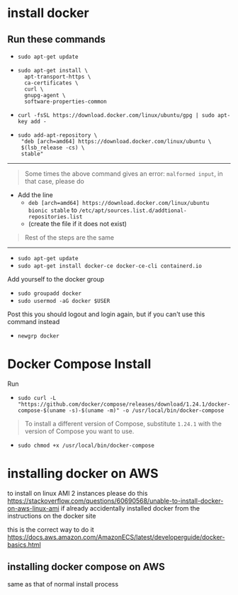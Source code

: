 # install docker

## Run these commands

- `sudo apt-get update`
- ```
  sudo apt-get install \
    apt-transport-https \
    ca-certificates \
    curl \
    gnupg-agent \
    software-properties-common
    ```
- `curl -fsSL https://download.docker.com/linux/ubuntu/gpg | sudo apt-key add -`

- ```
  sudo add-apt-repository \
   "deb [arch=amd64] https://download.docker.com/linux/ubuntu \
   $(lsb_release -cs) \
   stable"
   ```

---
> Some times the above command gives an error: `malformed input`,
>  in that case, please do

- Add the line 
  - `deb [arch=amd64] https://download.docker.com/linux/ubuntu bionic stable` to `/etc/apt/sources.list.d/addtional-repositories.list`
  - (create the file if it does not exist)

> Rest of the steps are the same

---

- `sudo apt-get update`
- `sudo apt-get install docker-ce docker-ce-cli containerd.io`

Add yourself to the docker group

- `sudo groupadd docker`
- `sudo usermod -aG docker $USER`

Post this you should logout and login again, but if you can't use this command instead

- `newgrp docker`

# Docker Compose Install

Run
- `sudo curl -L "https://github.com/docker/compose/releases/download/1.24.1/docker-compose-$(uname -s)-$(uname -m)" -o /usr/local/bin/docker-compose` 

> To install a different version of Compose, substitute `1.24.1` with the version of Compose you want to use.

- `sudo chmod +x /usr/local/bin/docker-compose`


# installing docker on AWS

to install on linux AMI 2 instances please do this
https://stackoverflow.com/questions/60690568/unable-to-install-docker-on-aws-linux-ami
if already accidentally installed docker from the instructions on the docker site

this is the correct way to do it  
https://docs.aws.amazon.com/AmazonECS/latest/developerguide/docker-basics.html

## installing docker compose on AWS

same as that of normal install process
